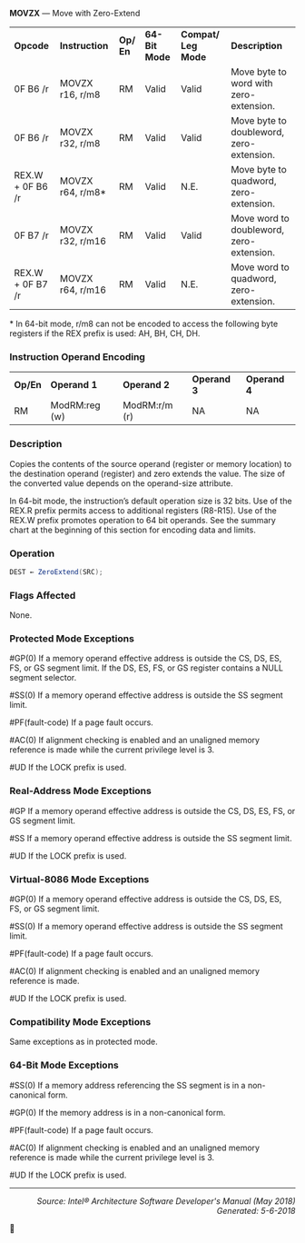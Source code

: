 <b>MOVZX</b> — Move with Zero-Extend
<table>
	<tr>
		<td><b>Opcode</b></td>
		<td><b>Instruction</b></td>
		<td><b>Op/ En</b></td>
		<td><b>64-Bit Mode</b></td>
		<td><b>Compat/ Leg Mode</b></td>
		<td><b>Description</b></td>
	</tr>
	<tr>
		<td>0F B6 /r</td>
		<td>MOVZX r16, r/m8</td>
		<td>RM</td>
		<td>Valid</td>
		<td>Valid</td>
		<td>Move byte to word with zero-extension.</td>
	</tr>
	<tr>
		<td>0F B6 /r</td>
		<td>MOVZX r32, r/m8</td>
		<td>RM</td>
		<td>Valid</td>
		<td>Valid</td>
		<td>Move byte to doubleword, zero-extension.</td>
	</tr>
	<tr>
		<td>REX.W + 0F B6 /r</td>
		<td>MOVZX r64, r/m8*</td>
		<td>RM</td>
		<td>Valid</td>
		<td>N.E.</td>
		<td>Move byte to quadword, zero-extension.</td>
	</tr>
	<tr>
		<td>0F B7 /r</td>
		<td>MOVZX r32, r/m16</td>
		<td>RM</td>
		<td>Valid</td>
		<td>Valid</td>
		<td>Move word to doubleword, zero-extension.</td>
	</tr>
	<tr>
		<td>REX.W + 0F B7 /r</td>
		<td>MOVZX r64, r/m16</td>
		<td>RM</td>
		<td>Valid</td>
		<td>N.E.</td>
		<td>Move word to quadword, zero-extension.</td>
	</tr>
</table>

\* In 64-bit mode, r/m8 can not be encoded to access the following byte registers if the REX prefix is used: AH, BH, CH, DH.

### Instruction Operand Encoding
<table>
	<tr>
		<td><b>Op/En</b></td>
		<td><b>Operand 1</b></td>
		<td><b>Operand 2</b></td>
		<td><b>Operand 3</b></td>
		<td><b>Operand 4</b></td>
	</tr>
	<tr>
		<td>RM</td>
		<td>ModRM:reg (w)</td>
		<td>ModRM:r/m (r)</td>
		<td>NA</td>
		<td>NA</td>
	</tr>
</table>


### Description
Copies the contents of the source operand (register or memory location) to the destination operand (register) and
zero extends the value. The size of the converted value depends on the operand-size attribute.

In 64-bit mode, the instruction’s default operation size is 32 bits. Use of the REX.R prefix permits access to additional
 registers (R8-R15). Use of the REX.W prefix promotes operation to 64 bit operands. See the summary chart
at the beginning of this section for encoding data and limits.

### Operation

```java
DEST ← ZeroExtend(SRC);
```
### Flags Affected

None.

### Protected Mode Exceptions

<p>#GP(0)
If a memory operand effective address is outside the CS, DS, ES, FS, or GS segment limit.
If the DS, ES, FS, or GS register contains a NULL segment selector.
<p>#SS(0)
If a memory operand effective address is outside the SS segment limit.
<p>#PF(fault-code)
If a page fault occurs.
<p>#AC(0)
If alignment checking is enabled and an unaligned memory reference is made while the
current privilege level is 3.
<p>#UD
If the LOCK prefix is used.

### Real-Address Mode Exceptions

<p>#GP
If a memory operand effective address is outside the CS, DS, ES, FS, or GS segment limit.
<p>#SS
If a memory operand effective address is outside the SS segment limit.
<p>#UD
If the LOCK prefix is used.

### Virtual-8086 Mode Exceptions
<p>#GP(0)
If a memory operand effective address is outside the CS, DS, ES, FS, or GS segment limit.
<p>#SS(0)
If a memory operand effective address is outside the SS segment limit.
<p>#PF(fault-code)
If a page fault occurs.
<p>#AC(0)
If alignment checking is enabled and an unaligned memory reference is made.
<p>#UD
If the LOCK prefix is used.

### Compatibility Mode Exceptions

Same exceptions as in protected mode.

### 64-Bit Mode Exceptions

<p>#SS(0)
If a memory address referencing the SS segment is in a non-canonical form.
<p>#GP(0)
If the memory address is in a non-canonical form.
<p>#PF(fault-code)
If a page fault occurs.
<p>#AC(0)
If alignment checking is enabled and an unaligned memory reference is made while the
current privilege level is 3.
<p>#UD
If the LOCK prefix is used.

 --- 
<p align="right"><i>Source: Intel® Architecture Software Developer's Manual (May 2018)<br>Generated: 5-6-2018</i></p>
